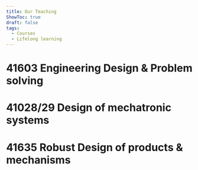 ```yaml
---
title: Our Teaching
ShowToc: true
draft: false
tags:
  - Courses
  - Lifelong learning
---
```


# 41603 Engineering Design & Problem solving

# 41028/29 Design of mechatronic systems

# 41635 Robust Design of products & mechanisms



